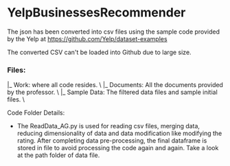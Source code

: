 # YelpBusinessesRecommender

The json has been converted into csv files using the sample code provided by the Yelp at https://github.com/Yelp/dataset-examples

The converted CSV can't be loaded into Github due to large size.

### Files:
|\_ Work: where all code resides. \\
|\_ Documents: All the documents provided by the professor. \\
|\_ Sample Data: The filtered data files and sample initial files. \\

Code Folder Details:
- The ReadData\_AG.py is used for reading csv files, merging data, reducing dimensionality of data and data modification like modifying the rating. After completing data pre-processing, the final dataframe is stored in file to avoid processing the code again and again. Take a look at the path folder of data file. 
